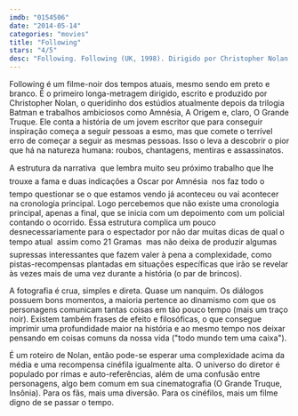 ```yaml
---
imdb: "0154506"
date: "2014-05-14"
categories: "movies"
title: "Following"
stars: "4/5"
desc: "Following. Following (UK, 1998). Dirigido por Christopher Nolan. Escrito por Christopher Nolan. Com Jeremy Theobald, Alex Haw, Lucy Russell, John Nolan, Dick Bradsell, Gillian El-Kadi, Jennifer Angel, Nicolas Carlotti, Darren Ormandy."
---
```

Following é um filme-noir dos tempos atuais, mesmo sendo em preto e branco. É o primeiro longa-metragem dirigido, escrito e produzido por Christopher Nolan, o queridinho dos estúdios atualmente depois da trilogia Batman e trabalhos ambiciosos como Amnésia, A Origem e, claro, O Grande Truque. Ele conta a história de um jovem escritor que para conseguir inspiração começa a seguir pessoas a esmo, mas que comete o terrível erro de começar a seguir as mesmas pessoas. Isso o leva a descobrir o pior que há na natureza humana: roubos, chantagens, mentiras e assassinatos.

A estrutura da narrativa  que lembra muito seu próximo trabalho que lhe trouxe a fama e duas indicações a Oscar por Amnésia  nos faz todo o tempo questionar se o que estamos vendo já aconteceu ou vai acontecer na cronologia principal. Logo percebemos que não existe uma cronologia principal, apenas a final, que se inicia com um depoimento com um policial contando o ocorrido. Essa estrutura complica um pouco desnecessariamente para o espectador por não dar muitas dicas de qual o tempo atual  assim como 21 Gramas  mas não deixa de produzir algumas supressas interessantes que fazem valer à pena a complexidade, como pistas-recompensas plantadas em situações específicas que irão se revelar às vezes mais de uma vez durante a história (o par de brincos).

A fotografia é crua, simples e direta. Quase um nanquim. Os diálogos possuem bons momentos, a maioria pertence ao dinamismo com que os personagens comunicam tantas coisas em tão pouco tempo (mais um traço noir). Existem também frases de efeito e filosóficas, o que consegue imprimir uma profundidade maior na história e ao mesmo tempo nos deixar pensando em coisas comuns da nossa vida ("todo mundo tem uma caixa").

É um roteiro de Nolan, então pode-se esperar uma complexidade acima da média e uma recompensa cinéfila igualmente alta. O universo do diretor é populado por rimas e auto-referências, além de uma confusão entre personagens, algo bem comum em sua cinematografia (O Grande Truque, Insônia). Para os fãs, mais uma diversão. Para os cinéfilos, mais um filme digno de se passar o tempo.
